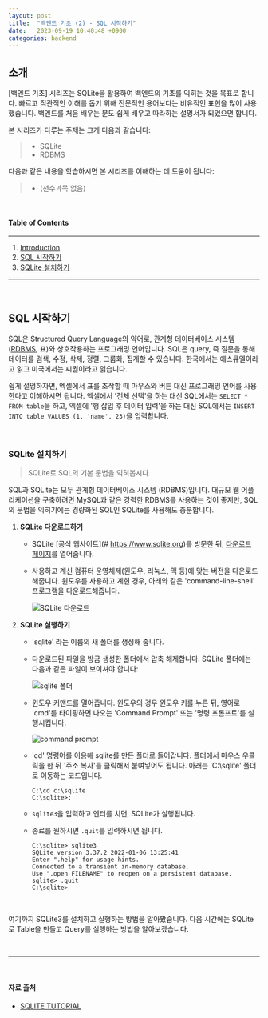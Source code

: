 ```yaml
---
layout: post
title:  "백엔드 기초 (2) - SQL 시작하기"
date:   2023-09-19 10:40:48 +0900
categories: backend
---
```


## 소개
[백엔드 기초] 시리즈는 SQLite을 활용하여 백엔드의 기초를 익히는 것을 목표로 합니다. 빠르고 직관적인 이해를 돕기 위해 전문적인 용어보다는 비유적인 표현을 많이 사용했습니다. 백엔드를 처음 배우는 분도 쉽게 배우고 따라하는 설명서가 되었으면 합니다.


본 시리즈가 다루는 주제는 크게 다음과 같습니다:
> - SQLite
> - RDBMS

다음과 같은 내용을 학습하시면 본 시리즈를 이해하는 데 도움이 됩니다:
> - (선수과목 없음)

&nbsp;
&nbsp;
&nbsp;
&nbsp;
&nbsp;

#### Table of Contents
---
1. [Introduction](#소개)
2. [SQL 시작하기](#sql-시작하기)
3. [SQLite 설치하기](#sqlite-설치하기)

---

&nbsp;
&nbsp;
&nbsp;
&nbsp;
&nbsp;

## SQL 시작하기

SQL은 Structured Query Language의 약어로, 관계형 데이터베이스 시스템([RDBMS](#https://minisemin.github.io/backend/2023/09/20/rdbms1.html), 표)와 상호작용하는 프로그래밍 언어입니다. SQL은 query, 즉 질문을 통해 데이터를 검색, 수정, 삭제, 정렬, 그룹화, 집계할 수 있습니다. 한국에서는 에스큐엘이라고 읽고 미국에서는 씨퀄이라고 읽습니다.

쉽게 설명하자면, 엑셀에서 표를 조작할 때 마우스와 버튼 대신 프로그래밍 언어를 사용한다고 이해하시면 됩니다. 엑셀에서 '전체 선택'을 하는 대신 SQL에서는 `SELECT * FROM table`을 하고, 엑셀에 '행 삽입 후 데이터 입력'을 하는 대신 SQL에서는 `INSERT INTO table VALUES (1, 'name', 23)`을 입력합니다.

&nbsp;

### SQLite 설치하기

> SQLite로 SQL의 기본 문법을 익혀봅시다.

SQL과 SQLite는 모두 관계형 데이터베이스 시스템 (RDBMS)입니다. 대규모 웹 어플리케이션을 구축하려면 MySQL과 같은 강력한 RDBMS를 사용하는 것이 좋지만, SQL의 문법을 익히기에는 경량화된 SQL인 SQLite를 사용해도 충분합니다.
&nbsp;

1. **SQLite 다운로드하기**

    - SQLite [공식 웹사이트](# https://www.sqlite.org)를 방문한 뒤, [다운로드 페이지](#https://www.sqlite.org/download.html)를 열어줍니다.

    - 사용하고 계신 컴퓨터 운영체제(윈도우, 리눅스, 맥 등)에 맞는 버전을 다운로드해줍니다. 윈도우를 사용하고 계힌 경우, 아래와 같은 'command-line-shell' 프로그램을 다운로드해줍니다.

      ![SQLite 다운로드](https://www.sqlitetutorial.net/wp-content/uploads/2019/08/SQLite3-Windows-Download.png)

2. **SQLite 실행하기**

    - 'sqlite' 라는 이름의 새 폴더를 생성해 줍니다.

    - 다운로드된 파일을 방금 생성한 폴더에서 압축 해제합니다. SQLite 폴더에는 다음과 같은 파일이 보이셔야 합니다:

      ![sqlite 폴더](https://www.sqlitetutorial.net/wp-content/uploads/2019/08/SQLite3-tools.png)

    - 윈도우 커맨드를 열어줍니다. 윈도우의 경우 윈도우 키를 누른 뒤, 영어로 'cmd'를 타이핑하면 나오는 'Command Prompt' 또는 '명령 프롬프트'를 실행시킵니다.

      ![command prompt](https://www.sqlitetutorial.net/wp-content/uploads/2019/08/SQLite3-command-line-window.png)

    - 'cd' 명령어를 이용해 sqlite를 만든 폴더로 들어갑니다. 폴더에서 마우스 우클릭을 한 뒤 '주소 복사'를 클릭해서 붙여넣어도 됩니다. 아래는 'C:\sqlite' 폴더로 이동하는 코드입니다.

      ```
      C:\cd c:\sqlite
      C:\sqlite>:
      ```

    - `sqlite3`을 입력하고 엔터를 치면, SQLite가 실행됩니다.

    - 종료를 원하시면 `.quit`를 입력하시면 됩니다.
      ```
      C:\sqlite> sqlite3
      SQLite version 3.37.2 2022-01-06 13:25:41
      Enter ".help" for usage hints.
      Connected to a transient in-memory database.
      Use ".open FILENAME" to reopen on a persistent database.
      sqlite> .quit
      C:\sqlite>
      ```

&nbsp;
&nbsp;

여기까지 SQLite3를 설치하고 실행하는 방법을 알아봤습니다.
다음 시간에는 SQLite로 Table을 만들고 Query를 실행하는 방법을 알아보겠습니다.

&nbsp;
&nbsp;

---

&nbsp;
&nbsp;
&nbsp;
&nbsp;
&nbsp;

#### 자료 출처
- [SQLITE TUTORIAL](#https://www.sqlitetutorial.net/download-install-sqlite/)